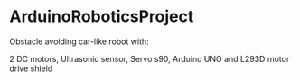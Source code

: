 # ArduinoRoboticsProject
Obstacle avoiding car-like robot with:

2 DC motors, Ultrasonic sensor, Servo s90, Arduino UNO and L293D motor drive shield 

